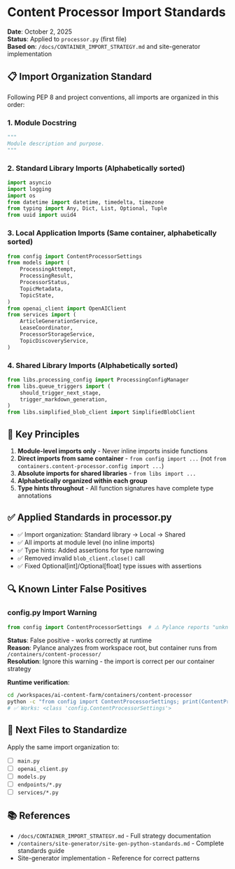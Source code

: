 # Content Processor Import Standards

**Date**: October 2, 2025  
**Status**: Applied to `processor.py` (first file)  
**Based on**: `/docs/CONTAINER_IMPORT_STRATEGY.md` and site-generator implementation

## 📋 Import Organization Standard

Following PEP 8 and project conventions, all imports are organized in this order:

### 1. Module Docstring
```python
"""
Module description and purpose.
"""
```

### 2. Standard Library Imports (Alphabetically sorted)
```python
import asyncio
import logging
import os
from datetime import datetime, timedelta, timezone
from typing import Any, Dict, List, Optional, Tuple
from uuid import uuid4
```

### 3. Local Application Imports (Same container, alphabetically sorted)
```python
from config import ContentProcessorSettings
from models import (
    ProcessingAttempt,
    ProcessingResult,
    ProcessorStatus,
    TopicMetadata,
    TopicState,
)
from openai_client import OpenAIClient
from services import (
    ArticleGenerationService,
    LeaseCoordinator,
    ProcessorStorageService,
    TopicDiscoveryService,
)
```

### 4. Shared Library Imports (Alphabetically sorted)
```python
from libs.processing_config import ProcessingConfigManager
from libs.queue_triggers import (
    should_trigger_next_stage,
    trigger_markdown_generation,
)
from libs.simplified_blob_client import SimplifiedBlobClient
```

## 🎯 Key Principles

1. **Module-level imports only** - Never inline imports inside functions
2. **Direct imports from same container** - `from config import ...` (not `from containers.content-processor.config import ...`)
3. **Absolute imports for shared libraries** - `from libs import ...`
4. **Alphabetically organized within each group**
5. **Type hints throughout** - All function signatures have complete type annotations

## ✅ Applied Standards in processor.py

- ✅ Import organization: Standard library → Local → Shared
- ✅ All imports at module level (no inline imports)
- ✅ Type hints: Added assertions for type narrowing
- ✅ Removed invalid `blob_client.close()` call
- ✅ Fixed Optional[int]/Optional[float] type issues with assertions

## 🔍 Known Linter False Positives

### config.py Import Warning
```python
from config import ContentProcessorSettings  # ⚠️ Pylance reports "unknown import symbol"
```

**Status**: False positive - works correctly at runtime  
**Reason**: Pylance analyzes from workspace root, but container runs from `/containers/content-processor/`  
**Resolution**: Ignore this warning - the import is correct per our container strategy

**Runtime verification**:
```bash
cd /workspaces/ai-content-farm/containers/content-processor
python -c "from config import ContentProcessorSettings; print(ContentProcessorSettings)"
# ✅ Works: <class 'config.ContentProcessorSettings'>
```

## 📝 Next Files to Standardize

Apply the same import organization to:
- [ ] `main.py`
- [ ] `openai_client.py`
- [ ] `models.py`
- [ ] `endpoints/*.py`
- [ ] `services/*.py`

## 📚 References

- `/docs/CONTAINER_IMPORT_STRATEGY.md` - Full strategy documentation
- `/containers/site-generator/site-gen-python-standards.md` - Complete standards guide
- Site-generator implementation - Reference for correct patterns
